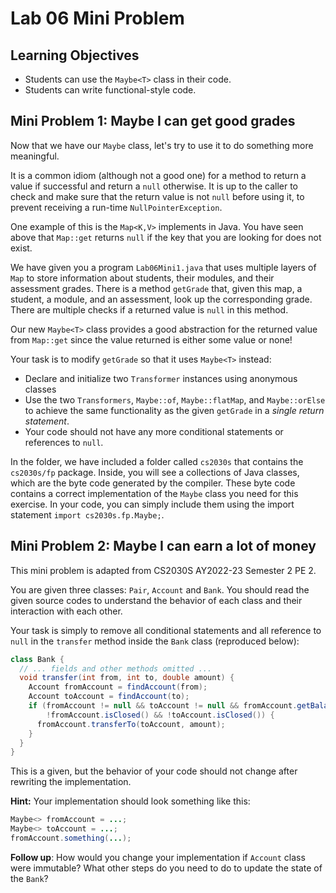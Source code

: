 # Lab 06 Mini Problem

## Learning Objectives

- Students can use the `Maybe<T>` class in their code.
- Students can write functional-style code.

## Mini Problem 1: Maybe I can get good grades
Now that we have our `Maybe` class, let's try to use it to do something more meaningful.  

It is a common idiom (although not a good one) for a method to return a value if successful and return a `null` otherwise.  It is up to the caller to check and make sure that the return value is not `null` before using it, to prevent receiving a run-time `NullPointerException`.

One example of this is the `Map<K,V>` implements in Java.  You have seen above that `Map::get` returns `null` if the key that you are looking for does not exist.

We have given you a program `Lab06Mini1.java` that uses multiple layers of `Map` to store information about students, their modules, and their assessment grades.  There is a method `getGrade` that, given this map, a student, a module, and an assessment, look up the corresponding grade.  There are multiple checks if a returned value is `null` in this method.

Our new `Maybe<T>` class provides a good abstraction for the returned value from `Map::get` since the value returned is either some value or none!

Your task is to modify `getGrade` so that it uses `Maybe<T>` instead:

- Declare and initialize two `Transformer` instances using anonymous classes
- Use the two `Transformers`, `Maybe::of`, `Maybe::flatMap`, and `Maybe::orElse` to achieve the same functionality as the given `getGrade` in a _single return statement_.
- Your code should not have any more conditional statements or references to `null`.

In the folder, we have included a folder called `cs2030s` that contains the `cs2030s/fp` package. Inside, you will see a collections of Java classes, which are the byte code generated by the compiler. These byte code contains a correct implementation of the `Maybe` class you need for this exercise. In your code, you can simply include them using the import statement `import cs2030s.fp.Maybe;`.

## Mini Problem 2: Maybe I can earn a lot of money 
This mini problem is adapted from CS2030S AY2022-23 Semester 2 PE 2.

You are given three classes: `Pair`, `Account` and `Bank`. You should read the given source codes to understand the behavior of each class and their interaction with each other. 

Your task is simply to remove all conditional statements and all reference to `null` in the `transfer` method inside the `Bank` class (reproduced below):
```java
class Bank {
  // ... fields and other methods omitted ...
  void transfer(int from, int to, double amount) {
    Account fromAccount = findAccount(from);
    Account toAccount = findAccount(to);
    if (fromAccount != null && toAccount != null && fromAccount.getBalance() >= amount &&
        !fromAccount.isClosed() && !toAccount.isClosed()) {
      fromAccount.transferTo(toAccount, amount);
    }
  }
}
```
This is a given, but the behavior of your code should not change after rewriting the implementation.

**Hint:** Your implementation should look something like this:
```java
Maybe<> fromAccount = ...;
Maybe<> toAccount = ...;
fromAccount.something(...);
```
**Follow up**: How would you change your implementation if `Account` class were immutable? What other steps do you need to do to update the state of the `Bank`?